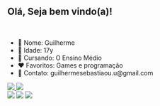 <h2>Olá, Seja bem vindo(a)!</h2>
<br>
<ul>
  <li>🙋 Nome: Guilherme</li>
  <li>🎂 Idade: 17y</li>
  <li>🏫 Cursando: O Ensino Médio</li>
  <li>❤️ Favoritos: Games e programação</li>
  <li>📧 Contato: guilhermesebastiaou.u@gmail.com</li>
</ul>

<div style="display: flex; flex-direction: column;">
  <a href="https://github.com/GuilhermeSebasti4o">
  <img src="https://github-readme-stats.vercel.app/api?username=guisebastiao&show_icons=true&theme=onedark"/>
  <img src="https://github-readme-stats.vercel.app/api/top-langs/?username=guisebastiao&langs_count=8&theme=onedark"/>
</div>
  
<div>
  <a href="mailto:contato@guilhermesebastiaou.u@gmail.com" target="_black"><img src="https://img.shields.io/badge/Gmail-D14836?style=for-the-badge&logo=gmail&logoColor=white"></a>
  <a href="https://www.instagram.com/guisebastiao_/#" target="_black"><img src="https://img.shields.io/badge/Instagram-E4405F?style=for-the-badge&logo=instagram&logoColor=white"></a> 
  <a href="https://wa.me/5551994155941" target="_black"><img src="https://img.shields.io/badge/WhatsApp-25D366?style=for-the-badge&logo=whatsapp&logoColor=white"></a>
</div>
